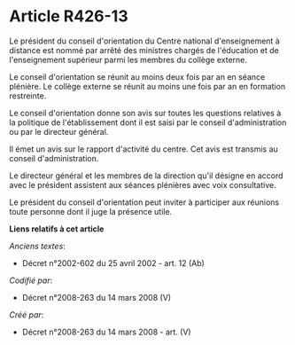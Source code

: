 # Article R426-13

Le président du conseil d'orientation du Centre national d'enseignement à distance est nommé par arrêté des ministres chargés
de l'éducation et de l'enseignement supérieur parmi les membres du collège externe.

Le conseil d'orientation se réunit au moins deux fois par an en séance plénière. Le collège externe se réunit au moins une
fois par an en formation restreinte.

Le conseil d'orientation donne son avis sur toutes les questions relatives à la politique de l'établissement dont il est
saisi par le conseil d'administration ou par le directeur général.

Il émet un avis sur le rapport d'activité du centre. Cet avis est transmis au conseil d'administration.

Le directeur général et les membres de la direction qu'il désigne en accord avec le président assistent aux séances plénières
avec voix consultative.

Le président du conseil d'orientation peut inviter à participer aux réunions toute personne dont il juge la présence utile.

**Liens relatifs à cet article**

_Anciens textes_:

  - Décret n°2002-602 du 25 avril 2002 - art. 12 (Ab)

_Codifié par_:

  - Décret n°2008-263 du 14 mars 2008 (V)

_Créé par_:

  - Décret n°2008-263 du 14 mars 2008 - art. (V)
